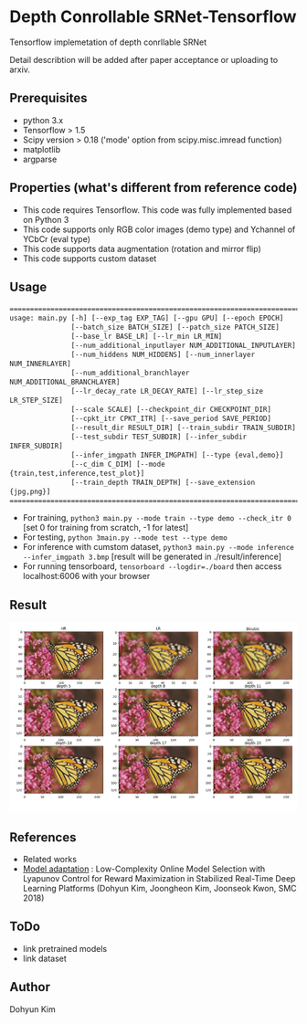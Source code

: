 
# Depth Conrollable SRNet-Tensorflow
Tensorflow implemetation of depth conrllable SRNet 

Detail describtion will be added after paper acceptance or uploading to arxiv.



## Prerequisites
 * python 3.x
 * Tensorflow > 1.5
 * Scipy version > 0.18 ('mode' option from scipy.misc.imread function)
 * matplotlib
 * argparse

## Properties (what's different from reference code)
 * This code requires Tensorflow. This code was fully implemented based on Python 3
 * This code supports only RGB color images (demo type) and Ychannel of YCbCr (eval type) 
 * This code supports data augmentation (rotation and mirror flip)
 * This code supports custom dataset


## Usage
```
=============================================================================
usage: main.py [-h] [--exp_tag EXP_TAG] [--gpu GPU] [--epoch EPOCH]
               [--batch_size BATCH_SIZE] [--patch_size PATCH_SIZE]
               [--base_lr BASE_LR] [--lr_min LR_MIN]
               [--num_additional_inputlayer NUM_ADDITIONAL_INPUTLAYER]
               [--num_hiddens NUM_HIDDENS] [--num_innerlayer NUM_INNERLAYER]
               [--num_additional_branchlayer NUM_ADDITIONAL_BRANCHLAYER]
               [--lr_decay_rate LR_DECAY_RATE] [--lr_step_size LR_STEP_SIZE]
               [--scale SCALE] [--checkpoint_dir CHECKPOINT_DIR]
               [--cpkt_itr CPKT_ITR] [--save_period SAVE_PERIOD]
               [--result_dir RESULT_DIR] [--train_subdir TRAIN_SUBDIR]
               [--test_subdir TEST_SUBDIR] [--infer_subdir INFER_SUBDIR]
               [--infer_imgpath INFER_IMGPATH] [--type {eval,demo}]
               [--c_dim C_DIM] [--mode {train,test,inference,test_plot}]
               [--train_depth TRAIN_DEPTH] [--save_extension {jpg,png}]
=============================================================================
```

 * For training, `python3 main.py --mode train --type demo --check_itr 0` [set 0 for training from scratch, -1 for latest]
 * For testing, `python 3main.py --mode test --type demo`
 * For inference with cumstom dataset, `python3 main.py --mode inference --infer_imgpath 3.bmp` [result will be generated in ./result/inference]
 * For running tensorboard, `tensorboard --logdir=./board` then access localhost:6006 with your browser

## Result

</p>
<p align="center">
<img src="https://raw.githubusercontent.com/ppooiiuuyh/SR_Depth_Controllable_SRNet_Tensorflow/master/asset/DASR%20test.png" width="800">
</p>



## References
* Related works
* [Model adaptation]() : Low-Complexity Online Model Selection with Lyapunov Control for Reward Maximization in Stabilized Real-Time Deep Learning Platforms (Dohyun Kim, Joongheon Kim, Joonseok Kwon, SMC 2018)

## ToDo
* link pretrained models
* link dataset

## Author
Dohyun Kim



